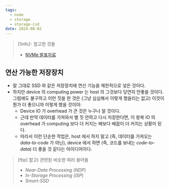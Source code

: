 ```yaml
---
tags:
  - nvme
  - storage
  - storage-csd
date: 2024-08-02
---
```

> [!info]- 참고한 것들
> - [NVMe 발표자료](https://nvmexpress.org/wp-content/uploads/FMS-2023-Computational-Storage-Subsystem-Local-Memory.pdf)

## 연산 가능한 저장장치

- 말 그대로 SSD 와 같은 저장장치에 연산 기능을 제한적으로 넣은 것이다.
- 하지만 device 의 computing power 는 host 의 그것보다 당연히 안좋을 것이다. 그럼에도 불구하고 이런 짓을 한 것은 (그냥 심심해서 이렇게 했을리는 없고) 이것이 뭔가 더 좋으니까 이렇게 했을 것이야:
	- Device IO 가 overhead 가 큰 것은 누구나 알 것이다.
	- 근데 만약 데이터를 가져와서 별 짓 안하고 다시 저장한다면, 이 왕복 IO 의 overhead 가 computing 보다 더 커지는 배보다 배꼽이 더 커지는 상황이 된다.
	- 따라서 이런 단순한 작업은, host 에서 하지 말고 (즉, 데이터를 가져오는 *data-to-code* 가 아닌), device 에서 하면 (즉, 코드를 보내는 *code-to-data*) 더 좋을 것 같다는 아이디어이다.

> [!tip] 참고) 관련된 비슷한 여러 용어들
> - *Near-Data Processing* (*NDP*)
> - *In-Storage Processing* (*ISP*)
> - *Smart-SSD*


